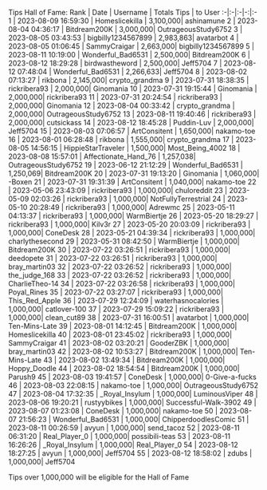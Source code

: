 Tips Hall of Fame:
Rank | Date | Username | Totals Tips | to User
:-|:-|:-|-:|:-
1 | 2023-08-09 16:59:30 | Homeslicekilla | 3,100,000| ashinamune
2 | 2023-08-04 04:36:17 | Bitdream200K | 3,000,000| OutrageousStudy6752
3 | 2023-08-05 03:43:53 | bigbilly1234567899 | 2,983,863| avatarbot
4 | 2023-08-05 01:06:45 | SammyCraigar | 2,663,000| bigbilly1234567899
5 | 2023-08-11 10:19:00 | Wonderful_Bad6531 | 2,500,000| Bitdream200K
6 | 2023-08-12 18:29:28 | birdwastheword | 2,500,000| Jeff5704
7 | 2023-08-12 07:48:04 | Wonderful_Bad6531 | 2,266,633| Jeff5704
8 | 2023-08-02 07:13:27 | rikbona | 2,145,000| crypto_grandma
9 | 2023-07-31 18:38:35 | rickribera93 | 2,000,000| Ginomania
10 | 2023-07-31 19:15:44 | Ginomania | 2,000,000| rickribera93
11 | 2023-07-31 20:24:54 | rickribera93 | 2,000,000| Ginomania
12 | 2023-08-04 00:33:42 | crypto_grandma | 2,000,000| OutrageousStudy6752
13 | 2023-08-11 19:40:46 | rickribera93 | 2,000,000| cutsickass
14 | 2023-08-12 18:45:28 | Puddin-Luv | 2,000,000| Jeff5704
15 | 2023-08-03 07:06:57 | ArtConsitent | 1,650,000| nakamo-toe
16 | 2023-08-01 06:28:48 | rikbona | 1,555,000| crypto_grandma
17 | 2023-08-05 14:56:15 | HippieStarTraveler | 1,500,000| Most_Being_4002
18 | 2023-08-08 15:57:01 | Affectionate_Hand_76 | 1,257,038| OutrageousStudy6752
19 | 2023-06-12 21:12:29 | Wonderful_Bad6531 | 1,250,069| Bitdream200K
20 | 2023-07-31 19:13:20 | Ginomania | 1,060,000| -Boxen
21 | 2023-07-31 19:31:39 | ArtConsitent | 1,040,000| nakamo-toe
22 | 2023-05-06 23:43:09 | rickribera93 | 1,000,000| chuloreddit
23 | 2023-05-09 02:03:26 | rickribera93 | 1,000,000| NotFullyTerrestrial
24 | 2023-05-10 20:28:49 | rickribera93 | 1,000,000| Adrewmc
25 | 2023-05-11 04:13:37 | rickribera93 | 1,000,000| WarmBiertje
26 | 2023-05-20 18:29:27 | rickribera93 | 1,000,000| Kilv3r
27 | 2023-05-20 20:03:09 | rickribera93 | 1,000,000| ConeDesk
28 | 2023-05-21 04:39:34 | rickribera93 | 1,000,000| charlythesecond
29 | 2023-05-31 08:42:50 | WarmBiertje | 1,000,000| Bitdream200K
30 | 2023-07-22 03:26:51 | rickribera93 | 1,000,000| deedopete
31 | 2023-07-22 03:26:51 | rickribera93 | 1,000,000| bray_martin03
32 | 2023-07-22 03:26:52 | rickribera93 | 1,000,000| the_judge_168
33 | 2023-07-22 03:26:52 | rickribera93 | 1,000,000| CharlieTheo-14
34 | 2023-07-22 03:26:58 | rickribera93 | 1,000,000| Poyal_Rines
35 | 2023-07-22 03:27:07 | rickribera93 | 1,000,000| This_Red_Apple
36 | 2023-07-29 12:24:09 | waterhasnocalories | 1,000,000| catlover-100
37 | 2023-07-29 15:09:22 | rickribera93 | 1,000,000| clean_cut89
38 | 2023-07-31 16:00:51 | avatarbot | 1,000,000| Ten-Mins-Late
39 | 2023-08-01 14:12:45 | Bitdream200K | 1,000,000| Homeslicekilla
40 | 2023-08-01 23:45:02 | rickribera93 | 1,000,000| SammyCraigar
41 | 2023-08-02 03:20:21 | GooderZBK | 1,000,000| bray_martin03
42 | 2023-08-02 10:53:27 | Bitdream200K | 1,000,000| Ten-Mins-Late
43 | 2023-08-02 13:49:34 | Bitdream200K | 1,000,000| Hoppy_Doodle
44 | 2023-08-02 18:54:54 | Bitdream200K | 1,000,000| Parush9
45 | 2023-08-03 19:41:57 | ConeDesk | 1,000,000| 0-Give-a-fucks
46 | 2023-08-03 22:08:15 | nakamo-toe | 1,000,000| OutrageousStudy6752
47 | 2023-08-04 17:32:35 | _Royal_Insylum | 1,000,000| LuminousViper
48 | 2023-08-06 19:20:21 | rustyybikes | 1,000,000| Successful-Walk-3902
49 | 2023-08-07 01:23:08 | ConeDesk | 1,000,000| nakamo-toe
50 | 2023-08-07 21:56:23 | Wonderful_Bad6531 | 1,000,000| ChipperdoodlesComic
51 | 2023-08-11 00:26:59 | avyun | 1,000,000| send_tacoz
52 | 2023-08-11 06:31:20 | Real_Player_0 | 1,000,000| possibili-teas
53 | 2023-08-11 16:26:26 | _Royal_Insylum | 1,000,000| Real_Player_0
54 | 2023-08-12 18:27:25 | avyun | 1,000,000| Jeff5704
55 | 2023-08-12 18:58:02 | zdubs | 1,000,000| Jeff5704

Tips over 1,000,000 will be eligible for the Hall of Fame

